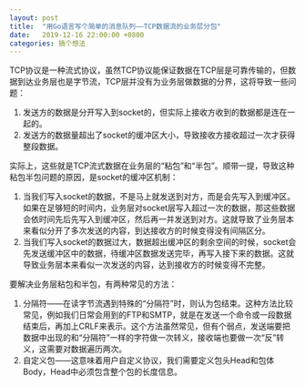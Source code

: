 ```yaml
---
layout: post
title:  "用Go语言写个简单的消息队列——TCP数据流的业务层分包"
date:   2019-12-16 22:00:00 +0800
categories: 搞个想法
---
```


TCP协议是一种流式协议，虽然TCP协议能保证数据在TCP层是可靠传输的，但数据到达业务层也是字节流，TCP层并没有为业务层做数据的分界，这将导致一些问题：
1. 发送方的数据是分开写入到socket的，但实际上接收方收到的数据都是连在一起的。
2. 发送方的数据量超出了socket的缓冲区大小，导致接收方接收超过一次才获得整段数据。

实际上，这些就是TCP流式数据在业务层的“粘包”和“半包”。顺带一提，导致这种粘包半包问题的原因，是socket的缓冲区机制：
1. 当我们写入socket的数据，不是马上就发送到对方，而是会先写入到缓冲区。如果在足够短的时间内，业务层对socket层写入超过一次的数据，那这些数据会依时间先后先写入到缓冲区，然后再一并发送到对方。这就导致了业务层本来看似分开了多次发送的内容，到达接收方的时候变得没有间隔区分。
2. 当我们写入socket的数据过大，数据超出缓冲区的剩余空间的时候，socket会先发送缓冲区中的数据，待缓冲区数据发送完毕，再写入接下来的数据。这就导致业务层本来看似一次发送的内容，达到接收方的时候变得不完整。

要解决业务层粘包和半包，有两种常见的方法：
1. 分隔符——在读字节流遇到特殊的“分隔符”时，则认为包结束。这种方法比较常见，例如我们日常会用到的FTP和SMTP，就是在发送一个命令或一段数据结束后，再加上CRLF来表示。这个方法虽然常见，但有个弱点，发送端要把数据中出现的和“分隔符”一样的字符做一次转义，接收端也要做一次“反”转义，这需要对数据遍历两次。
2. 自定义包——这意味着用户自定义协议，我们需要定义包头Head和包体Body，Head中必须包含整个包的长度信息。 

